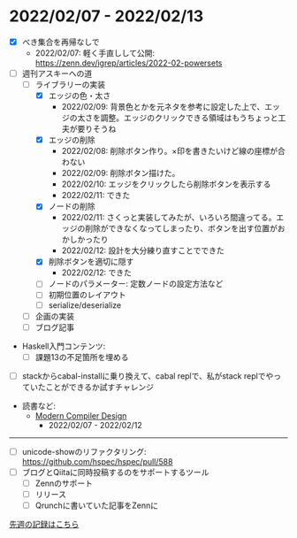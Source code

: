 # 2022/02/07 - 2022/02/13

- [x] べき集合を再帰なしで
    - 2022/02/07: 軽く手直しして公開: <https://zenn.dev/igrep/articles/2022-02-powersets>
- [ ] 週刊アスキーへの道
    - [ ] ライブラリーの実装
        - [x] エッジの色・太さ
            - 2022/02/09: 背景色とかを元ネタを参考に設定した上で、エッジの太さを調整。エッジのクリックできる領域はもうちょっと工夫が要りそうね
        - [x] エッジの削除
            - 2022/02/08: 削除ボタン作り。×印を書きたいけど線の座標が合わない
            - 2022/02/09: 削除ボタン描けた。
            - 2022/02/10: エッジをクリックしたら削除ボタンを表示する
            - 2022/02/11: できた
        - [x] ノードの削除
            - 2022/02/11: さくっと実装してみたが、いろいろ間違ってる。エッジの削除ができなくなってしまったり、ボタンを出す位置がおかしかったり
            - 2022/02/12: 設計を大分練り直すことでできた
        - [x] 削除ボタンを適切に隠す
            - 2022/02/12: できた
        - [ ] ノードのパラメーター: 定数ノードの設定方法など
        - [ ] 初期位置のレイアウト
        - [ ] serialize/deserialize
    - [ ] 企画の実装
    - [ ] ブログ記事
- Haskell入門コンテンツ:
    - [ ] 課題13の不足箇所を埋める
- [ ] stackからcabal-installに乗り換えて、cabal replで、私がstack replでやっていたことができるか試すチャレンジ
- 読書など:
    - [Modern Compiler Design](https://www.springer.com/jp/book/9781461446989)
        - 2022/02/07 - 2022/02/12

------

- [ ] unicode-showのリファクタリング: <https://github.com/hspec/hspec/pull/588>
- [ ] ブログとQiitaに同時投稿するのをサポートするツール
    - [ ] Zennのサポート
    - [ ] リリース
    - [ ] Qrunchに書いていた記事をZennに

[先週の記録はこちら](https://github.com/igrep/daily-commits/blob/b232f71bda5397c433fd2712b7d89455e965bb6b/yesterday.md)
